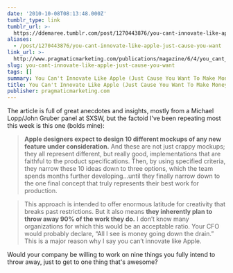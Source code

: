 ```yaml
---
date: '2010-10-08T08:13:48.000Z'
tumblr_type: link
tumblr_url: >-
  https://ddemaree.tumblr.com/post/1270443876/you-cant-innovate-like-apple-just-cause-you-want
aliases:
  - /post/1270443876/you-cant-innovate-like-apple-just-cause-you-want
link_url: >-
  http://www.pragmaticmarketing.com/publications/magazine/6/4/you_cant_innovate_like_apple
slug: you-cant-innovate-like-apple-just-cause-you-want
tags: []
summary: You Can't Innovate Like Apple (Just Cause You Want To Make Money)
title: You Can't Innovate Like Apple (Just Cause You Want To Make Money)
publisher: pragmaticmarketing.com
---
```


The article is full of great anecdotes and insights, mostly from a Michael Lopp/John Gruber panel at SXSW, but the factoid I've been repeating most this week is this one (bolds mine):

> **Apple designers expect to design 10 different mockups of any new feature under consideration.** And these are not just crappy mockups; they all represent different, but really good, implementations that are faithful to the product specifications. 
Then, by using specified criteria, they narrow these 10 ideas down to three options, which the team spends months further developing…until they finally narrow down to the one final concept that truly represents their best work for production.

> This approach is intended to offer enormous latitude for creativity that breaks past restrictions. But it also means **they inherently plan to throw away 90% of the work they do.** I don’t know many organizations for which this would be an acceptable ratio. Your CFO would probably declare, “All I see is money going down the drain.” This is a major reason why I say you can’t innovate like Apple.

Would your company be willing to work on nine things you fully intend to throw away, just to get to one thing that's awesome?